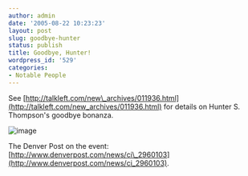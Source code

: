 ```yaml
---
author: admin
date: '2005-08-22 10:23:23'
layout: post
slug: goodbye-hunter
status: publish
title: Goodbye, Hunter!
wordpress_id: '529'
categories:
- Notable People
---
```


See
[http://talkleft.com/new\_archives/011936.html](http://talkleft.com/new_archives/011936.html)
for details on Hunter S. Thompson's goodbye bonanza.

![image](http://talkleft.com/hunterblastbig.jpg)

The Denver Post on the event:
[http://www.denverpost.com/news/ci\_2960103](http://www.denverpost.com/news/ci_2960103).
